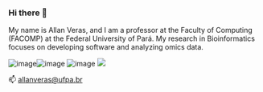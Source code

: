 ### Hi there 👋

My name is Allan Veras, and I am a professor at the Faculty of Computing (FACOMP) at the Federal University of Pará. My research in Bioinformatics focuses on developing software and analyzing omics data.

![image](https://github.com/allanverasce/allanverasce/assets/25986290/33d4bb04-ecbd-4a8e-8b1c-bdd5d89d14a3)![image](https://github.com/allanverasce/allanverasce/assets/25986290/2d42a2fc-ddf0-46db-a2d5-0a2a9c04ff5c) ![image](https://github.com/allanverasce/allanverasce/assets/25986290/fa13cbe4-6b29-438e-8236-8aef4c8af452)  <img src="https://img.shields.io/badge/JavaScript-F7DF1E?style=for-the-badge&logo=java&logoColor=black">




📫 allanveras@ufpa.br

<!--
**allanverasce/allanverasce** is a ✨ _special_ ✨ repository because its `README.md` (this file) appears on your GitHub profile.


